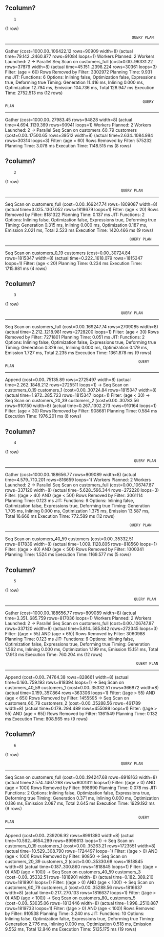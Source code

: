  ?column? 
----------
        1
(1 row)

                                                              QUERY PLAN                                                               
---------------------------------------------------------------------------------------------------------------------------------------
 Gather  (cost=1000.00..106422.12 rows=90909 width=8) (actual time=79.142..2460.877 rows=91084 loops=1)
   Workers Planned: 2
   Workers Launched: 2
   ->  Parallel Seq Scan on customers_full  (cost=0.00..96331.22 rows=37879 width=8) (actual time=45.151..2398.224 rows=30361 loops=3)
         Filter: (age = 60)
         Rows Removed by Filter: 3302972
 Planning Time: 9.931 ms
 JIT:
   Functions: 6
   Options: Inlining false, Optimization false, Expressions true, Deforming true
   Timing: Generation 11.416 ms, Inlining 0.000 ms, Optimization 12.794 ms, Emission 104.736 ms, Total 128.947 ms
 Execution Time: 2752.513 ms
(12 rows)

                                                                   QUERY PLAN                                                                    
-------------------------------------------------------------------------------------------------------------------------------------------------
 Gather  (cost=1000.00..27983.45 rows=94828 width=8) (actual time=4.694..1139.369 rows=90941 loops=1)
   Workers Planned: 2
   Workers Launched: 2
   ->  Parallel Seq Scan on customers_60_79 customers  (cost=0.00..17500.65 rows=39512 width=8) (actual time=2.634..1084.984 rows=30314 loops=3)
         Filter: (age = 60)
         Rows Removed by Filter: 575232
 Planning Time: 3.078 ms
 Execution Time: 1148.515 ms
(8 rows)

 ?column? 
----------
        2
(1 row)

                                                         QUERY PLAN                                                         
----------------------------------------------------------------------------------------------------------------------------
 Seq Scan on customers_full  (cost=0.00..169247.74 rows=1809087 width=8) (actual time=3.025..1307.052 rows=1818679 loops=1)
   Filter: (age < 20)
   Rows Removed by Filter: 8181322
 Planning Time: 0.137 ms
 JIT:
   Functions: 2
   Options: Inlining false, Optimization false, Expressions true, Deforming true
   Timing: Generation 0.315 ms, Inlining 0.000 ms, Optimization 0.187 ms, Emission 2.021 ms, Total 2.523 ms
 Execution Time: 1420.466 ms
(9 rows)

                                                             QUERY PLAN                                                              
-------------------------------------------------------------------------------------------------------------------------------------
 Seq Scan on customers_0_19 customers  (cost=0.00..30724.84 rows=1815347 width=8) (actual time=0.222..1618.079 rows=1815347 loops=1)
   Filter: (age < 20)
 Planning Time: 0.234 ms
 Execution Time: 1715.981 ms
(4 rows)

 ?column? 
----------
        3
(1 row)

                                                         QUERY PLAN                                                         
----------------------------------------------------------------------------------------------------------------------------
 Seq Scan on customers_full  (cost=0.00..169247.74 rows=2709085 width=8) (actual time=2.212..1218.981 rows=2728200 loops=1)
   Filter: (age < 30)
   Rows Removed by Filter: 7271801
 Planning Time: 0.051 ms
 JIT:
   Functions: 2
   Options: Inlining false, Optimization false, Expressions true, Deforming true
   Timing: Generation 0.329 ms, Inlining 0.000 ms, Optimization 0.179 ms, Emission 1.727 ms, Total 2.235 ms
 Execution Time: 1361.878 ms
(9 rows)

                                                                 QUERY PLAN                                                                 
--------------------------------------------------------------------------------------------------------------------------------------------
 Append  (cost=0.00..75135.89 rows=2725497 width=8) (actual time=2.262..1848.212 rows=2725511 loops=1)
   ->  Seq Scan on customers_0_19 customers_1  (cost=0.00..30724.84 rows=1815347 width=8) (actual time=1.972..285.723 rows=1815347 loops=1)
         Filter: (age < 30)
   ->  Seq Scan on customers_20_39 customers_2  (cost=0.00..30783.56 rows=910150 width=8) (actual time=0.267..1302.273 rows=910164 loops=1)
         Filter: (age < 30)
         Rows Removed by Filter: 908681
 Planning Time: 0.584 ms
 Execution Time: 1976.201 ms
(8 rows)

 ?column? 
----------
        4
(1 row)

                                                               QUERY PLAN                                                               
----------------------------------------------------------------------------------------------------------------------------------------
 Gather  (cost=1000.00..188656.77 rows=809089 width=8) (actual time=4.579..710.201 rows=816659 loops=1)
   Workers Planned: 2
   Workers Launched: 2
   ->  Parallel Seq Scan on customers_full  (cost=0.00..106747.87 rows=337120 width=8) (actual time=5.628..596.344 rows=272220 loops=3)
         Filter: ((age > 40) AND (age < 50))
         Rows Removed by Filter: 3061114
 Planning Time: 0.123 ms
 JIT:
   Functions: 6
   Options: Inlining false, Optimization false, Expressions true, Deforming true
   Timing: Generation 1.705 ms, Inlining 0.000 ms, Optimization 1.375 ms, Emission 13.587 ms, Total 16.666 ms
 Execution Time: 772.589 ms
(12 rows)

                                                             QUERY PLAN                                                             
------------------------------------------------------------------------------------------------------------------------------------
 Seq Scan on customers_40_59 customers  (cost=0.00..35332.51 rows=817839 width=8) (actual time=1.009..1128.805 rows=818560 loops=1)
   Filter: ((age > 40) AND (age < 50))
   Rows Removed by Filter: 1000341
 Planning Time: 1.524 ms
 Execution Time: 1169.577 ms
(5 rows)

 ?column? 
----------
        5
(1 row)

                                                               QUERY PLAN                                                               
----------------------------------------------------------------------------------------------------------------------------------------
 Gather  (cost=1000.00..188656.77 rows=809089 width=8) (actual time=3.351..685.759 rows=817036 loops=1)
   Workers Planned: 2
   Workers Launched: 2
   ->  Parallel Seq Scan on customers_full  (cost=0.00..106747.87 rows=337120 width=8) (actual time=5.814..585.842 rows=272345 loops=3)
         Filter: ((age > 55) AND (age < 65))
         Rows Removed by Filter: 3060988
 Planning Time: 0.123 ms
 JIT:
   Functions: 6
   Options: Inlining false, Optimization false, Expressions true, Deforming true
   Timing: Generation 1.562 ms, Inlining 0.000 ms, Optimization 1.199 ms, Emission 15.151 ms, Total 17.913 ms
 Execution Time: 760.204 ms
(12 rows)

                                                                QUERY PLAN                                                                 
-------------------------------------------------------------------------------------------------------------------------------------------
 Append  (cost=0.00..74764.38 rows=828661 width=8) (actual time=0.160..759.193 rows=818394 loops=1)
   ->  Seq Scan on customers_40_59 customers_1  (cost=0.00..35332.51 rows=366872 width=8) (actual time=0.159..357.864 rows=363306 loops=1)
         Filter: ((age > 55) AND (age < 65))
         Rows Removed by Filter: 1455595
   ->  Seq Scan on customers_60_79 customers_2  (cost=0.00..35288.56 rows=461789 width=8) (actual time=0.179..294.489 rows=455088 loops=1)
         Filter: ((age > 55) AND (age < 65))
         Rows Removed by Filter: 1361549
 Planning Time: 0.132 ms
 Execution Time: 808.565 ms
(9 rows)

 ?column? 
----------
        6
(1 row)

                                                         QUERY PLAN                                                         
----------------------------------------------------------------------------------------------------------------------------
 Seq Scan on customers_full  (cost=0.00..194247.68 rows=8918163 width=8) (actual time=2.574..1467.268 rows=9001311 loops=1)
   Filter: ((age > 0) AND (age < 100))
   Rows Removed by Filter: 998690
 Planning Time: 0.078 ms
 JIT:
   Functions: 2
   Options: Inlining false, Optimization false, Expressions true, Deforming true
   Timing: Generation 0.371 ms, Inlining 0.000 ms, Optimization 0.186 ms, Emission 2.087 ms, Total 2.645 ms
 Execution Time: 1929.192 ms
(9 rows)

                                                                 QUERY PLAN                                                                  
---------------------------------------------------------------------------------------------------------------------------------------------
 Append  (cost=0.00..239206.92 rows=8991380 width=8) (actual time=10.562..4654.289 rows=8998613 loops=1)
   ->  Seq Scan on customers_0_19 customers_1  (cost=0.00..35263.21 rows=1723551 width=8) (actual time=10.529..308.790 rows=1724497 loops=1)
         Filter: ((age > 0) AND (age < 100))
         Rows Removed by Filter: 90850
   ->  Seq Scan on customers_20_39 customers_2  (cost=0.00..35330.68 rows=1818845 width=8) (actual time=0.187..300.860 rows=1818845 loops=1)
         Filter: ((age > 0) AND (age < 100))
   ->  Seq Scan on customers_40_59 customers_3  (cost=0.00..35332.51 rows=1818901 width=8) (actual time=0.182..389.210 rows=1818901 loops=1)
         Filter: ((age > 0) AND (age < 100))
   ->  Seq Scan on customers_60_79 customers_4  (cost=0.00..35288.56 rows=1816637 width=8) (actual time=0.217..270.133 rows=1816637 loops=1)
         Filter: ((age > 0) AND (age < 100))
   ->  Seq Scan on customers_80_ customers_5  (cost=0.00..53035.06 rows=1813446 width=8) (actual time=1.998..2510.887 rows=1819733 loops=1)
         Filter: ((age > 0) AND (age < 100))
         Rows Removed by Filter: 910538
 Planning Time: 3.240 ms
 JIT:
   Functions: 10
   Options: Inlining false, Optimization false, Expressions true, Deforming true
   Timing: Generation 2.776 ms, Inlining 0.000 ms, Optimization 0.518 ms, Emission 9.552 ms, Total 12.846 ms
 Execution Time: 5135.175 ms
(19 rows)

